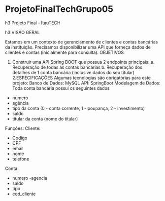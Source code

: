 # ProjetoFinalTechGrupo05

h3 Projeto Final - ItauTECH

h3 VISÃO GERAL

Estamos em um contexto de gerenciamento de clientes e contas bancárias da instituição.
Precisamos disponibilizar uma API que forneça dados de clientes e contas (inicialmente para
consulta).
OBJETIVOS
1. Construir uma API Spring BOOT que possua 2 endpoints principais:
  a. Recuperação de todas as contas bancárias
  b. Recuperação dos detalhes de 1 conta bancária (inclusive dados do seu titular)
2.ESPECIFICAÇÕES
Algumas tecnologias são obrigatórias para este projeto:
Banco de Dados: MySQL
API: SpringBoot
Modelagem de Dados:
Toda conta bancária possui os seguintes dados
  - numero
  - agência
  - tipo da conta (0 - conta corrente, 1 - poupança, 2 - investimento)
  - saldo
  - titular da conta (nome do titular)


Funções:
Cliente:
- Codigo
- CPF
- email
- nome
- telefone

Conta:
- numero
-agencia
- saldo
- tipo
- cod_cliente
